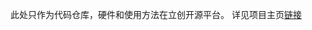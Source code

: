 此处只作为代码仓库，硬件和使用方法在立创开源平台。
详见项目主页[链接]([https://www.runoob.com](https://oshwhub.com/eltecz/portable-multi-channel-function-generator))
